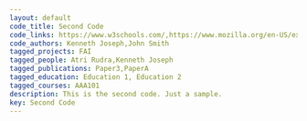 ```yaml
---
layout: default
code_title: Second Code
code_links: https://www.w3schools.com/,https://www.mozilla.org/en-US/exp/
code_authors: Kenneth Joseph,John Smith
tagged_projects: FAI
tagged_people: Atri Rudra,Kenneth Joseph
tagged_publications: Paper3,PaperA
tagged_education: Education 1, Education 2
tagged_courses: AAA101
description: This is the second code. Just a sample.
key: Second Code
---
```

